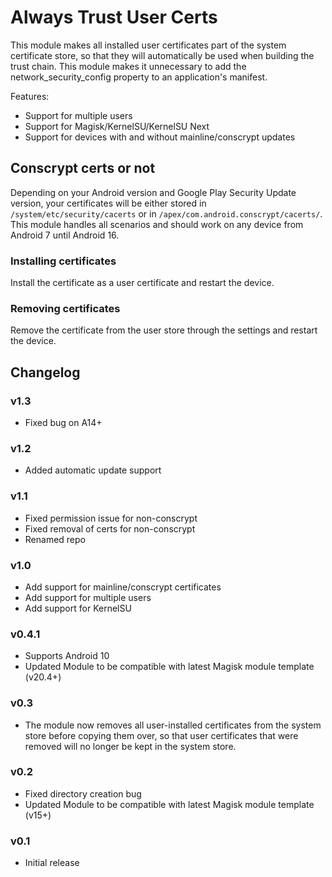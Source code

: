 # Always Trust User Certs

This module makes all installed user certificates part of the system certificate store, so that they will automatically be used when building the trust chain. This module makes it unnecessary to add the network_security_config property to an application's manifest.

Features:

* Support for multiple users
* Support for Magisk/KernelSU/KernelSU Next
* Support for devices with and without mainline/conscrypt updates

## Conscrypt certs or not

Depending on your Android version and Google Play Security Update version, your certificates will be either stored in `/system/etc/security/cacerts` or in `/apex/com.android.conscrypt/cacerts/`. This module handles all scenarios and should work on any device from Android 7 until Android 16.

### Installing certificates

Install the certificate as a user certificate and restart the device.

### Removing certificates

Remove the certificate from the user store through the settings and restart the device.

## Changelog

### v1.3

* Fixed bug on A14+

### v1.2

* Added automatic update support

### v1.1

* Fixed permission issue for non-conscrypt
* Fixed removal of certs for non-conscrypt
* Renamed repo

### v1.0

* Add support for mainline/conscrypt certificates
* Add support for multiple users
* Add support for KernelSU

### v0.4.1

* Supports Android 10
* Updated Module to be compatible with latest Magisk module template (v20.4+)

### v0.3

* The module now removes all user-installed certificates from the system store before copying them over, so that user certificates that were removed will no longer be kept in the system store.

### v0.2

* Fixed directory creation bug
* Updated Module to be compatible with latest Magisk module template (v15+)

### v0.1

* Initial release

